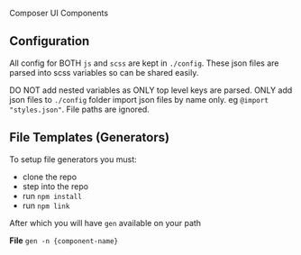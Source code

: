 Composer UI Components

Configuration
-------------
All config for BOTH `js` and `scss` are kept in `./config`.
These json files are parsed into scss variables so can be shared easily.

DO NOT add nested variables as ONLY top level keys are parsed.
ONLY add json files to `./config` folder
import json files by name only. eg `@import "styles.json"`. File paths are ignored.


File Templates (Generators)
----------

To setup file generators you must:
- clone the repo
- step into the repo
- run `npm install`
- run `npm link`

After which you will have `gen` available on your path

__File__
`gen -n {component-name}`
